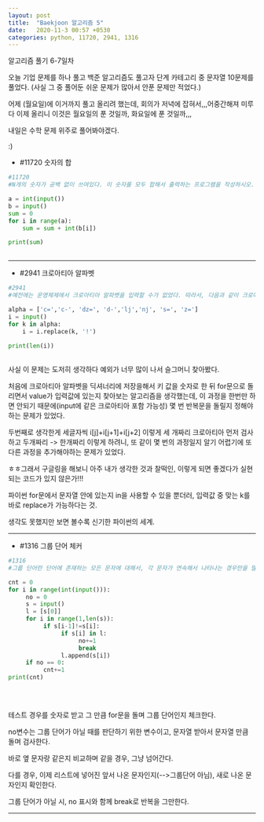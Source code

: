 ```yaml
---
layout: post
title:  "Baekjoon 알고리즘 5"
date:   2020-11-3 00:57 +0530
categories: python, 11720, 2941, 1316
---
```


알고리즘 풀기 6-7일차

오늘 기업 문제를 하나 풀고 백준 알고리즘도 풀고자 단계 카테고리 중 문자열 10문제를 풀었다. (사실 그 중 풀어둔 쉬운 문제가 많아서 안푼 문제만 적었다.)

어제 (월요일)에 이거까지 풀고 올리려 했는데, 회의가 저녁에 잡혀서,,,어중간해져 미루다 이제 올리니 이것은 월요일의 푼 것일까, 화요일에 푼 것일까,,,

내일은 수학 문제 위주로 풀어봐야겠다.

:)



- #11720 숫자의 합

```python
#11720
#N개의 숫자가 공백 없이 쓰여있다. 이 숫자를 모두 합해서 출력하는 프로그램을 작성하시오.

a = int(input())
b = input()
sum = 0
for i in range(a):
    sum = sum + int(b[i])

print(sum)
    
```

---

- #2941 크로아티아 알파벳

```python
#2941
#예전에는 운영체제에서 크로아티아 알파벳을 입력할 수가 없었다. 따라서, 다음과 같이 크로아티아 알파벳을 변경해서 입력했다.

alpha = ['c=','c-', 'dz=', 'd-','lj','nj', 's=', 'z=']
i = input()
for k in alpha:
    i = i.replace(k, '!')
        
print(len(i))
    
```

사실 이 문제는 도저히 생각하다 예외가 너무 많이 나서 슬그머니 찾아봤다.

처음에 크로아티아 알파벳을 딕셔너리에 저장을해서 키 값을 숫자로 한 뒤 for문으로 돌리면서 value가 입력값에 있는지 찾아보는 알고리즘을 생각했는데, 이 과정을 한번만 하면 안되기 때문에(input에 같은 크로아티아 포함 가능성) 몇 번 반복문을 돌릴지 정해야하는 문제가 있었다. 

두번째로 생각한게 세글자씩 i[j]+i[j+1]+i[j+2] 이렇게 세 개짜리 크로아티아 먼저 검사하고 두개짜리 -> 한개짜리 이렇게 하려니, 또 같이 몇 번의 과정일지 알기 어렵기에 또 다른 과정을 추가해야하는 문제가 있었다.

ㅎㅎ그래서 구글링을 해보니 아주 내가 생각한 것과 찰떡인, 이렇게 되면 좋겠다가 실현되는 코드가 있지 않은가!!!

파이썬 for문에서 문자열 안에 있는지 in을 사용할 수 있을 뿐더러, 입력값 중 맞는 k를 바로 replace가 가능하다는 것.

생각도 못했지만 보면 볼수록 신기한 파이썬의 세계.


---

- #1316 그룹 단어 체커

```python
#1316
#그룹 단어란 단어에 존재하는 모든 문자에 대해서, 각 문자가 연속해서 나타나는 경우만을 말한다. 예를 들면, ccazzzzbb는 c, a, z, b가 모두 연속해서 나타나고, kin도 k, i, n이 연속해서 나타나기 때문에 그룹 단어이지만, aabbbccb는 b가 떨어져서 나타나기 때문에 그룹 단어가 아니다.

cnt = 0
for i in range(int(input())):
     no = 0
     s = input()
     l = [s[0]]
     for i in range(1,len(s)):
          if s[i-1]!=s[i]:
               if s[i] in l:
                    no+=1
                    break
               l.append(s[i])
     if no == 0:
          cnt+=1
print(cnt)
            

    
```

테스트 경우를 숫자로 받고 그 만큼 for문을 돌며 그룹 단어인지 체크한다.

no변수는 그룹 단어가 아닐 때를 판단하기 위한 변수이고, 문자열 받아서 문자열 만큼 돌며 검사한다.

바로 옆 문자랑 같은지 비교하며 같을 경우, 그냥 넘어간다.

다를 경우, 이제 리스트에 넣어진 앞서 나온 문자인지(-->그룹단어 아님), 새로 나온 문자인지 확인한다.

그룹 단어가 아닐  시, no 표시와 함께 break로 반복을 그만한다.

---